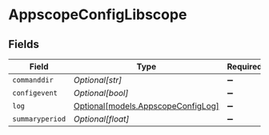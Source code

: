 # AppscopeConfigLibscope


## Fields

| Field                                                                | Type                                                                 | Required                                                             | Description                                                          |
| -------------------------------------------------------------------- | -------------------------------------------------------------------- | -------------------------------------------------------------------- | -------------------------------------------------------------------- |
| `commanddir`                                                         | *Optional[str]*                                                      | :heavy_minus_sign:                                                   | N/A                                                                  |
| `configevent`                                                        | *Optional[bool]*                                                     | :heavy_minus_sign:                                                   | N/A                                                                  |
| `log`                                                                | [Optional[models.AppscopeConfigLog]](../models/appscopeconfiglog.md) | :heavy_minus_sign:                                                   | N/A                                                                  |
| `summaryperiod`                                                      | *Optional[float]*                                                    | :heavy_minus_sign:                                                   | N/A                                                                  |